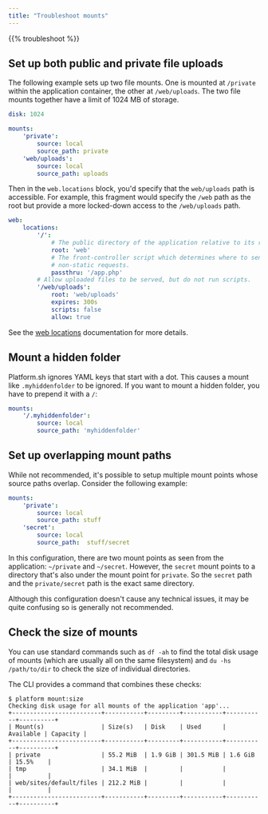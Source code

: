 ```yaml
---
title: "Troubleshoot mounts"
---
```


{{% troubleshoot %}}

## Set up both public and private file uploads

The following example sets up two file mounts.
One is mounted at `/private` within the application container, the other at `/web/uploads`.
The two file mounts together have a limit of 1024 MB of storage.

```yaml
disk: 1024

mounts:
    'private':
        source: local
        source_path: private
    'web/uploads':
        source: local
        source_path: uploads
```

Then in the `web.locations` block, you'd specify that the `web/uploads` path is accessible.
For example, this fragment would specify the `/web` path as the root
but provide a more locked-down access to the `/web/uploads` path.

```yaml
web:
    locations:
        '/':
            # The public directory of the application relative to its root.
            root: 'web'
            # The front-controller script which determines where to send
            # non-static requests.
            passthru: '/app.php'
        # Allow uploaded files to be served, but do not run scripts.
        '/web/uploads':
            root: 'web/uploads'
            expires: 300s
            scripts: false
            allow: true
```

See the [web locations](./app-reference.md) documentation for more details.

## Mount a hidden folder

Platform.sh ignores YAML keys that start with a dot.
This causes a mount like `.myhiddenfolder` to be ignored.
If you want to mount a hidden folder, you have to prepend it with a `/`:

```yaml
mounts:
    '/.myhiddenfolder':
        source: local
        source_path: 'myhiddenfolder'
```

## Set up overlapping mount paths

While not recommended, it's possible to setup multiple mount points whose source paths overlap.
Consider the following example:

```yaml
mounts:
    'private':
        source: local
        source_path: stuff
    'secret':
        source: local
        source_path:  stuff/secret
```

In this configuration, there are two mount points as seen from the application: `~/private` and `~/secret`.
However, the `secret` mount points to a directory that's also under the mount point for `private`.
So the `secret` path and the `private/secret` path is the exact same directory.

Although this configuration doesn't cause any technical issues, it may be quite confusing so is generally not recommended.

## Check the size of mounts

You can use standard commands such as `df -ah` to find the total disk usage of mounts
(which are usually all on the same filesystem)
and `du -hs /path/to/dir` to check the size of individual directories.

The CLI provides a command that combines these checks:

```text
$ platform mount:size
Checking disk usage for all mounts of the application 'app'...
+-------------------------+-----------+---------+-----------+-----------+----------+
| Mount(s)                | Size(s)   | Disk    | Used      | Available | Capacity |
+-------------------------+-----------+---------+-----------+-----------+----------+
| private                 | 55.2 MiB  | 1.9 GiB | 301.5 MiB | 1.6 GiB   | 15.5%    |
| tmp                     | 34.1 MiB  |         |           |           |          |
| web/sites/default/files | 212.2 MiB |         |           |           |          |
+-------------------------+-----------+---------+-----------+-----------+----------+
```

